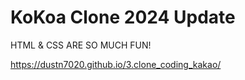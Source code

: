 # KoKoa Clone 2024 Update

HTML & CSS ARE SO MUCH FUN!

https://dustn7020.github.io/3.clone_coding_kakao/
